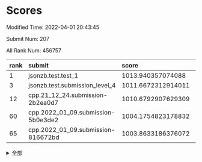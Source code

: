 # Scores

Modified Time: 2022-04-01 20:43:45

Submit Num: 207

All Rank Num: 456757

| rank |               submit               |       score        |       sigma        | pk_num |
| :--- | :--------------------------------- | :----------------- | :----------------- | :----- |
| 1    | jsonzb.test.test_1                 | 1013.940357074088  | 0.8179053320207794 | 8825   |
| 3    | jsonzb.test.submission_level_4     | 1011.6672312914011 | 0.8215685292154191 | 8826   |
| 12   | cpp.21_12_24.submission-2b2ea0d7   | 1010.6792907629309 | 0.7787810504792337 | 8820   |
| 60   | cpp.2022_01_09.submission-5b0e3de2 | 1004.1754823178832 | 0.7138081668192868 | 8827   |
| 65   | cpp.2022_01_09.submission-816672bd | 1003.8633186376072 | 0.7246195227976097 | 8827   |


<details>
<summary>全部</summary>

| rank |                 submit                 |       score        |       sigma        | pk_num |
| :--- | :------------------------------------- | :----------------- | :----------------- | :----- |
| 1    | jsonzb.test.test_1                     | 1013.940357074088  | 0.8179053320207794 | 8825   |
| 2    | gobigger.level_3.submission_level_3_13 | 1011.7498205268776 | 0.7719433084772959 | 8825   |
| 3    | jsonzb.test.submission_level_4         | 1011.6672312914011 | 0.8215685292154191 | 8826   |
| 4    | gobigger.level_3.submission_level_3_16 | 1011.5943359393848 | 0.7819499027268995 | 8828   |
| 5    | gobigger.level_3.submission_level_3_20 | 1011.4054686552594 | 0.749711626350557  | 8829   |
| 6    | gobigger.level_3.submission_level_3_9  | 1011.2873679821919 | 0.7747048673760268 | 8825   |
| 7    | gobigger.level_3.submission_level_3_48 | 1011.251114365412  | 0.7713955515846632 | 8826   |
| 8    | gobigger.level_3.submission_level_3_25 | 1011.1668556958975 | 0.7534264977815983 | 8829   |
| 9    | gobigger.level_3.submission_level_3_38 | 1011.1620603490925 | 0.7524275466431934 | 8822   |
| 10   | gobigger.level_3.submission_level_3_7  | 1010.8770166742128 | 0.8022547220214996 | 8826   |
| 11   | gobigger.level_3.submission_level_3_41 | 1010.7839748039012 | 0.760458819196947  | 8831   |
| 12   | cpp.21_12_24.submission-2b2ea0d7       | 1010.6792907629309 | 0.7787810504792337 | 8820   |
| 13   | gobigger.level_3.submission_level_3_0  | 1010.6783694706052 | 0.7574132459211663 | 8825   |
| 14   | gobigger.level_3.submission_level_3_37 | 1010.5720373114214 | 0.7665658143613436 | 8825   |
| 15   | gobigger.level_3.submission_level_3_26 | 1010.5510400691649 | 0.7949480091977695 | 8826   |
| 16   | gobigger.level_3.submission_level_3_11 | 1010.48734914033   | 0.7583133737034004 | 8826   |
| 17   | gobigger.level_3.submission_level_3_31 | 1010.3501011336997 | 0.7628276908779181 | 8825   |
| 18   | gobigger.level_3.submission_level_3_45 | 1010.3377111956743 | 0.7622534741755115 | 8830   |
| 19   | gobigger.level_3.submission_level_3_28 | 1010.2899877811476 | 0.7586162848555609 | 8828   |
| 20   | gobigger.level_3.submission_level_3_39 | 1010.2057289412551 | 0.7454408800381949 | 8823   |
| 21   | gobigger.level_3.submission_level_3_47 | 1010.0658177961642 | 0.7617241473946662 | 8829   |
| 22   | gobigger.level_3.submission_level_3_1  | 1010.0616618220857 | 0.7694804414788292 | 8828   |
| 23   | gobigger.level_3.submission_level_3_4  | 1010.0488887890733 | 0.7411158172367981 | 8827   |
| 24   | gobigger.level_3.submission_level_3_30 | 1010.0482315197105 | 0.7450579975710165 | 8826   |
| 25   | gobigger.level_3.submission_level_3_22 | 1010.0241452491796 | 0.7578832214588369 | 8829   |
| 26   | gobigger.level_3.submission_level_3_35 | 1010.0189053303508 | 0.7438336707896701 | 8833   |
| 27   | gobigger.level_3.submission_level_3_36 | 1010.0070505157606 | 0.7846750763230674 | 8823   |
| 28   | gobigger.level_3.submission_level_3_6  | 1009.9498986154568 | 0.7772582235835603 | 8826   |
| 29   | gobigger.level_3.submission_level_3_27 | 1009.923132235078  | 0.7733753177515696 | 8826   |
| 30   | gobigger.level_3.submission_level_3_23 | 1009.8981338295097 | 0.7401102067516797 | 8825   |
| 31   | gobigger.level_3.submission_level_3_2  | 1009.8972207741988 | 0.7492507575202486 | 8824   |
| 32   | gobigger.level_3.submission_level_3_14 | 1009.8912569608498 | 0.7344901009952008 | 8826   |
| 33   | gobigger.level_3.submission_level_3_29 | 1009.8834159263654 | 0.7578445421423047 | 8824   |
| 34   | gobigger.level_3.submission_level_3_46 | 1009.8561281570887 | 0.7541206305849308 | 8825   |
| 35   | gobigger.level_3.submission_level_3_34 | 1009.831235671615  | 0.7506414157907173 | 8824   |
| 36   | gobigger.level_3.submission_level_3_15 | 1009.8167125509881 | 0.7473973216391463 | 8825   |
| 37   | gobigger.level_3.submission_level_3_49 | 1009.8130674501033 | 0.7647511711386997 | 8822   |
| 38   | gobigger.level_3.submission_level_3_32 | 1009.7860820376939 | 0.7591603040821551 | 8826   |
| 39   | gobigger.level_3.submission_level_3_12 | 1009.7011339794018 | 0.7590862291728625 | 8826   |
| 40   | gobigger.level_3.submission_level_3_24 | 1009.6762346267154 | 0.7410879098492843 | 8825   |
| 41   | gobigger.level_3.submission_level_3_3  | 1009.6672335080394 | 0.7604614112666626 | 8826   |
| 42   | gobigger.level_3.submission_level_3_8  | 1009.5925239340086 | 0.7224620487571789 | 8826   |
| 43   | gobigger.level_3.submission_level_3_5  | 1009.5762970799344 | 0.7453848940402373 | 8828   |
| 44   | gobigger.level_3.submission_level_3_44 | 1009.419938474133  | 0.7667274558598984 | 8823   |
| 45   | gobigger.level_3.submission_level_3_19 | 1009.4002839031009 | 0.751150168074751  | 8826   |
| 46   | gobigger.level_3.submission_level_3_10 | 1009.2586474200339 | 0.7348823009596572 | 8828   |
| 47   | gobigger.level_3.submission_level_3_33 | 1009.2032833039173 | 0.7506791920302163 | 8824   |
| 48   | gobigger.level_3.submission_level_3_40 | 1008.9487110707149 | 0.7397479086134507 | 8830   |
| 49   | gobigger.level_3.submission_level_3_18 | 1008.7932913605506 | 0.7541364419444665 | 8829   |
| 50   | gobigger.level_3.submission_level_3_21 | 1008.7575714598304 | 0.7299866590729346 | 8826   |
| 51   | gobigger.level_3.submission_level_3_17 | 1008.6934189125644 | 0.7416592587881685 | 8825   |
| 52   | gobigger.level_3.submission_level_3_43 | 1008.3372086984933 | 0.7516698312777543 | 8830   |
| 53   | gobigger.level_3.submission_level_3_42 | 1007.8824303153515 | 0.7360599663224702 | 8825   |
| 54   | gobigger.level_1.submission_level_1_41 | 1004.8569939727612 | 0.7207271390929683 | 8827   |
| 55   | gobigger.level_1.submission_level_1_43 | 1004.8210257372966 | 0.7189951030430473 | 8827   |
| 56   | gobigger.level_1.submission_level_1_28 | 1004.6746119669607 | 0.7125044626287107 | 8827   |
| 57   | gobigger.level_1.submission_level_1_24 | 1004.3036611073906 | 0.7087846193412511 | 8830   |
| 58   | gobigger.level_1.submission_level_1_26 | 1004.217066452639  | 0.7247451388767225 | 8829   |
| 59   | gobigger.level_1.submission_level_1_22 | 1004.2040997171063 | 0.7243383868203526 | 8825   |
| 60   | cpp.2022_01_09.submission-5b0e3de2     | 1004.1754823178832 | 0.7138081668192868 | 8827   |
| 61   | gobigger.level_1.submission_level_1_0  | 1004.1727489166149 | 0.7130978245033524 | 8828   |
| 62   | gobigger.level_1.submission_level_1_47 | 1004.0120083521491 | 0.7219822826416432 | 8824   |
| 63   | gobigger.level_1.submission_level_1_35 | 1003.9915540538192 | 0.7202928104056519 | 8828   |
| 64   | gobigger.level_1.submission_level_1_36 | 1003.951707605815  | 0.7164416535176389 | 8826   |
| 65   | cpp.2022_01_09.submission-816672bd     | 1003.8633186376072 | 0.7246195227976097 | 8827   |
| 66   | gobigger.level_1.submission_level_1_32 | 1003.8630162490372 | 0.7156886039607799 | 8827   |
| 67   | gobigger.level_1.submission_level_1_44 | 1003.771668720498  | 0.7187319192911685 | 8823   |
| 68   | gobigger.level_1.submission_level_1_3  | 1003.7488634100978 | 0.7289271131525045 | 8829   |
| 69   | gobigger.level_1.submission_level_1_5  | 1003.6975488505489 | 0.7179276996285717 | 8827   |
| 70   | gobigger.level_1.submission_level_1_38 | 1003.6778722227878 | 0.7160598585080947 | 8827   |
| 71   | gobigger.level_1.submission_level_1_33 | 1003.6754559427768 | 0.7151205799033494 | 8827   |
| 72   | gobigger.level_1.submission_level_1_30 | 1003.6515138270668 | 0.7211643500174431 | 8827   |
| 73   | gobigger.level_1.submission_level_1_16 | 1003.6063121414741 | 0.7173292330889095 | 8825   |
| 74   | gobigger.level_1.submission_level_1_34 | 1003.574007819864  | 0.7079056437534632 | 8825   |
| 75   | gobigger.level_1.submission_level_1_18 | 1003.5707789667307 | 0.7130519418338287 | 8827   |
| 76   | gobigger.level_1.submission_level_1_29 | 1003.5659769407738 | 0.7113247314231814 | 8827   |
| 77   | gobigger.level_1.submission_level_1_23 | 1003.5646736655239 | 0.707322628205158  | 8831   |
| 78   | gobigger.level_1.submission_level_1_21 | 1003.5114891853677 | 0.7198147439449818 | 8826   |
| 79   | gobigger.level_1.submission_level_1_20 | 1003.5078793910501 | 0.7172638119096842 | 8824   |
| 80   | gobigger.level_1.submission_level_1_25 | 1003.5064903377139 | 0.715508970001827  | 8824   |
| 81   | gobigger.level_1.submission_level_1_45 | 1003.4765226957444 | 0.7166005724600435 | 8827   |
| 82   | gobigger.level_1.submission_level_1_31 | 1003.4200074878735 | 0.7116033510379591 | 8825   |
| 83   | gobigger.level_1.submission_level_1_46 | 1003.4143542253548 | 0.7112307059231662 | 8826   |
| 84   | gobigger.level_1.submission_level_1_39 | 1003.3599546051721 | 0.7277252076155394 | 8826   |
| 85   | gobigger.level_1.submission_level_1_13 | 1003.3264329291386 | 0.7093412859396472 | 8822   |
| 86   | gobigger.level_1.submission_level_1_37 | 1003.258230391531  | 0.7126326135402137 | 8825   |
| 87   | gobigger.level_1.submission_level_1_40 | 1003.2366700324195 | 0.7038549064822791 | 8828   |
| 88   | gobigger.level_1.submission_level_1_7  | 1003.211913615843  | 0.7188833366472166 | 8828   |
| 89   | gobigger.level_1.submission_level_1_8  | 1003.1749291701974 | 0.7183679562755081 | 8828   |
| 90   | gobigger.level_1.submission_level_1_9  | 1003.1095102423799 | 0.7233921784480776 | 8824   |
| 91   | gobigger.level_1.submission_level_1_15 | 1003.0834770068318 | 0.712307724759078  | 8828   |
| 92   | gobigger.level_1.submission_level_1_11 | 1003.058965342164  | 0.7233418031971995 | 8829   |
| 93   | gobigger.level_1.submission_level_1_27 | 1003.0528585187814 | 0.7138441370624725 | 8824   |
| 94   | gobigger.level_1.submission_level_1_6  | 1003.0067906226277 | 0.7100457599777019 | 8826   |
| 95   | gobigger.level_1.submission_level_1_42 | 1002.9870838815947 | 0.7167126828594669 | 8827   |
| 96   | gobigger.level_1.submission_level_1_1  | 1002.981986518918  | 0.7159583212681442 | 8826   |
| 97   | gobigger.level_1.submission_level_1_12 | 1002.9401662122083 | 0.7173492276841044 | 8829   |
| 98   | gobigger.level_1.submission_level_1_19 | 1002.896462484663  | 0.716027484971154  | 8827   |
| 99   | gobigger.level_1.submission_level_1_2  | 1002.8904084045085 | 0.713561929891404  | 8825   |
| 100  | gobigger.level_1.submission_level_1_49 | 1002.7437753207056 | 0.7067047928037647 | 8828   |
| 101  | gobigger.level_1.submission_level_1_48 | 1002.669616961212  | 0.7075483894417223 | 8822   |
| 102  | gobigger.level_1.submission_level_1_4  | 1002.5968843499988 | 0.7194840276104718 | 8830   |
| 103  | gobigger.level_1.submission_level_1_10 | 1002.3201038232381 | 0.7074736754430007 | 8826   |
| 104  | gobigger.level_1.submission_level_1_17 | 1002.1460427107445 | 0.714450466683132  | 8824   |
| 105  | gobigger.level_1.submission_level_1_14 | 1001.9413602326675 | 0.7183222434665042 | 8823   |
| 106  | gobigger.random.submission_random_42   | 997.6213377005406  | 0.7120170557874532 | 8828   |
| 107  | gobigger.random.submission_random_11   | 997.1544325323991  | 0.7076738991924578 | 8826   |
| 108  | gobigger.random.submission_random_35   | 997.0742214863689  | 0.6955053835422573 | 8828   |
| 109  | gobigger.random.submission_random_7    | 996.9551154961815  | 0.7091885067100583 | 8828   |
| 110  | gobigger.random.submission_random_48   | 996.8653312639043  | 0.7071992222864222 | 8830   |
| 111  | gobigger.random.submission_random_38   | 996.8377148224987  | 0.7053039524461903 | 8822   |
| 112  | gobigger.random.submission_random_39   | 996.7887355383267  | 0.7144553423567809 | 8823   |
| 113  | gobigger.random.submission_random_1    | 996.7566877204897  | 0.712017693770636  | 8823   |
| 114  | gobigger.random.submission_random_30   | 996.7142305312007  | 0.7117212880019058 | 8824   |
| 115  | gobigger.random.submission_random_12   | 996.594154841177   | 0.7287014689656284 | 8825   |
| 116  | gobigger.random.submission_random_13   | 996.5789770762416  | 0.707066735167273  | 8821   |
| 117  | gobigger.random.submission_random_26   | 996.5016936457492  | 0.7137666976056112 | 8832   |
| 118  | gobigger.random.submission_random_2    | 996.4279050179621  | 0.7208851927206179 | 8829   |
| 119  | gobigger.random.submission_random_18   | 996.3753640248748  | 0.7135835460213543 | 8827   |
| 120  | gobigger.random.submission_random_10   | 996.366671494044   | 0.7252255543952045 | 8828   |
| 121  | gobigger.random.submission_random_31   | 996.3397506986366  | 0.7015417669311083 | 8827   |
| 122  | gobigger.random.submission_random_45   | 996.3166895842493  | 0.7088412045962295 | 8826   |
| 123  | gobigger.random.submission_random_32   | 996.3139984876291  | 0.7064308871739605 | 8824   |
| 124  | gobigger.random.submission_random_49   | 996.3104732775431  | 0.7098282655098236 | 8827   |
| 125  | gobigger.random.submission_random_25   | 996.2656354491542  | 0.7082289344037984 | 8827   |
| 126  | gobigger.random.submission_random_20   | 996.1917588594496  | 0.712009184682924  | 8828   |
| 127  | gobigger.random.submission_random_21   | 996.1574456699606  | 0.7228536015669886 | 8831   |
| 128  | gobigger.random.submission_random_43   | 996.1459663294039  | 0.7224117827657154 | 8828   |
| 129  | gobigger.random.submission_random_17   | 996.1161300322796  | 0.7000896192147097 | 8821   |
| 130  | gobigger.random.submission_random_22   | 996.081916959148   | 0.7047182441646793 | 8827   |
| 131  | gobigger.random.submission_random_9    | 996.0735911993271  | 0.7237945509383613 | 8826   |
| 132  | gobigger.random.submission_random_5    | 996.0574921171814  | 0.7202228223700636 | 8826   |
| 133  | gobigger.random.submission_random_19   | 996.0034469507777  | 0.7206088734172488 | 8826   |
| 134  | gobigger.random.submission_random_37   | 995.9893227596992  | 0.7142235853259647 | 8823   |
| 135  | gobigger.random.submission_random_15   | 995.9767028970027  | 0.7212821152199825 | 8823   |
| 136  | gobigger.random.submission_random_29   | 995.941362073992   | 0.7038114407509745 | 8825   |
| 137  | gobigger.random.submission_random_36   | 995.9260533323786  | 0.7074840504873651 | 8824   |
| 138  | gobigger.random.submission_random_3    | 995.9054113633618  | 0.7102201181703093 | 8828   |
| 139  | gobigger.random.submission_random_46   | 995.8678335332086  | 0.712322779392293  | 8823   |
| 140  | gobigger.random.submission_random_6    | 995.8552509888693  | 0.7092031471195914 | 8827   |
| 141  | gobigger.random.submission_random_27   | 995.8049775074646  | 0.7081952529709254 | 8827   |
| 142  | gobigger.random.submission_random_47   | 995.7716131461891  | 0.7143608238369468 | 8831   |
| 143  | gobigger.random.submission_random_28   | 995.7681915808777  | 0.7107605716195075 | 8831   |
| 144  | gobigger.random.submission_random_44   | 995.7434855199599  | 0.7148470822246339 | 8830   |
| 145  | gobigger.random.submission_random_23   | 995.7337447581202  | 0.7044636976510754 | 8823   |
| 146  | gobigger.random.submission_random_4    | 995.6811123269877  | 0.7054802517102681 | 8827   |
| 147  | gobigger.random.submission_random_40   | 995.6492058243202  | 0.714546102326213  | 8830   |
| 148  | gobigger.random.submission_random_16   | 995.4513226338142  | 0.714299601692151  | 8829   |
| 149  | gobigger.random.submission_random_0    | 995.2913017030045  | 0.7043513462358326 | 8828   |
| 150  | gobigger.random.submission_random_34   | 995.2788195574368  | 0.7113891254388918 | 8829   |
| 151  | gobigger.random.submission_random_8    | 994.9230402412114  | 0.7357590587229349 | 8827   |
| 152  | gobigger.random.submission_random_24   | 994.6397422473439  | 0.704487850068511  | 8828   |
| 153  | gobigger.random.submission_random_41   | 994.5358685183663  | 0.7105857633723435 | 8827   |
| 154  | gobigger.level_2.submission_level_2_6  | 994.4921333584067  | 0.7253928745960968 | 8826   |
| 155  | gobigger.random.submission_random_33   | 994.4231845409565  | 0.7097499932072061 | 8829   |
| 156  | gobigger.random.submission_random_14   | 994.4045559248772  | 0.7191718905940198 | 8828   |
| 157  | gobigger.level_2.submission_level_2_47 | 994.1886852946772  | 0.7296977664345262 | 8827   |
| 158  | gobigger.level_2.submission_level_2_35 | 993.8030994209837  | 0.7353635896086184 | 8827   |
| 159  | gobigger.level_2.submission_level_2_34 | 993.4095788562221  | 0.7411834581554756 | 8825   |
| 160  | gobigger.level_2.submission_level_2_11 | 993.3801558730349  | 0.7367118538362705 | 8829   |
| 161  | gobigger.level_2.submission_level_2_39 | 993.2469495947802  | 0.7370900041063445 | 8827   |
| 162  | gobigger.level_2.submission_level_2_31 | 993.2007294692268  | 0.7263026862281402 | 8822   |
| 163  | gobigger.level_2.submission_level_2_10 | 992.9368584966495  | 0.7610352586113157 | 8823   |
| 164  | gobigger.level_2.submission_level_2_33 | 992.9240652064343  | 0.7257313632328944 | 8827   |
| 165  | gobigger.level_2.submission_level_2_48 | 992.8246089016842  | 0.7326700503906896 | 8822   |
| 166  | gobigger.level_2.submission_level_2_20 | 992.7918154263338  | 0.7337792082213574 | 8825   |
| 167  | gobigger.level_2.submission_level_2_18 | 992.7559185766343  | 0.7294676706838911 | 8827   |
| 168  | gobigger.level_2.submission_level_2_25 | 992.7453264085823  | 0.7372206302612089 | 8824   |
| 169  | gobigger.level_2.submission_level_2_29 | 992.7388127742452  | 0.7391041199649993 | 8828   |
| 170  | gobigger.level_2.submission_level_2_42 | 992.6240754033591  | 0.7425393347242722 | 8830   |
| 171  | gobigger.level_2.submission_level_2_38 | 992.4879774316895  | 0.7346497096560679 | 8825   |
| 172  | gobigger.level_2.submission_level_2_16 | 992.4512365894019  | 0.7533714384057659 | 8829   |
| 173  | gobigger.level_2.submission_level_2_27 | 992.4334258118795  | 0.7482437647363422 | 8827   |
| 174  | gobigger.level_2.submission_level_2_46 | 992.2673113784996  | 0.7653191637237049 | 8828   |
| 175  | gobigger.level_2.submission_level_2_36 | 992.2483345043265  | 0.7306328825874844 | 8827   |
| 176  | gobigger.level_2.submission_level_2_12 | 992.2169227473972  | 0.7333166123091077 | 8821   |
| 177  | gobigger.level_2.submission_level_2_8  | 992.1490891570035  | 0.7265468557886128 | 8825   |
| 178  | gobigger.level_2.submission_level_2_43 | 992.1248064579871  | 0.7445039693210526 | 8820   |
| 179  | gobigger.level_2.submission_level_2_0  | 992.0864741043042  | 0.753479522535677  | 8824   |
| 180  | gobigger.level_2.submission_level_2_30 | 992.0790310412751  | 0.7553331552922314 | 8827   |
| 181  | gobigger.level_2.submission_level_2_44 | 992.067394087342   | 0.7406662224366203 | 8822   |
| 182  | gobigger.level_2.submission_level_2_1  | 992.0342862163105  | 0.7453789507652125 | 8824   |
| 183  | gobigger.level_2.submission_level_2_2  | 991.9364267178054  | 0.7581975185914531 | 8822   |
| 184  | gobigger.level_2.submission_level_2_15 | 991.9210519387709  | 0.7488616596847334 | 8829   |
| 185  | gobigger.level_2.submission_level_2_17 | 991.8530202026565  | 0.7459765729943486 | 8830   |
| 186  | gobigger.level_2.submission_level_2_14 | 991.8023709171431  | 0.7412738381690317 | 8824   |
| 187  | gobigger.level_2.submission_level_2_24 | 991.8010687998544  | 0.7275268174176552 | 8822   |
| 188  | gobigger.level_2.submission_level_2_7  | 991.5919779733023  | 0.7310688192286062 | 8832   |
| 189  | gobigger.level_2.submission_level_2_21 | 991.4747997207253  | 0.7496146396823159 | 8823   |
| 190  | gobigger.level_2.submission_level_2_45 | 991.3041978952955  | 0.7453427043199898 | 8826   |
| 191  | gobigger.level_2.submission_level_2_32 | 991.2721649979879  | 0.7610221448850263 | 8830   |
| 192  | gobigger.level_2.submission_level_2_26 | 991.1749402493308  | 0.7710231090297234 | 8824   |
| 193  | gobigger.level_2.submission_level_2_41 | 991.1732120384828  | 0.7485685776868753 | 8821   |
| 194  | gobigger.level_2.submission_level_2_4  | 991.1690977124952  | 0.769029923089032  | 8827   |
| 195  | gobigger.level_2.submission_level_2_28 | 991.1494793874108  | 0.7506305740295549 | 8828   |
| 196  | gobigger.level_2.submission_level_2_40 | 991.1405684613707  | 0.7580112959233226 | 8824   |
| 197  | gobigger.level_2.submission_level_2_23 | 990.9911788955991  | 0.7414239560324544 | 8823   |
| 198  | gobigger.level_2.submission_level_2_13 | 990.9834087263498  | 0.7597851152931627 | 8828   |
| 199  | gobigger.level_2.submission_level_2_37 | 990.9156222148224  | 0.762416642827978  | 8828   |
| 200  | gobigger.level_2.submission_level_2_3  | 990.9144179940528  | 0.737559051678476  | 8828   |
| 201  | gobigger.level_2.submission_level_2_5  | 990.9114320506054  | 0.7731884355726477 | 8828   |
| 202  | gobigger.level_2.submission_level_2_19 | 990.8921789968258  | 0.7584137571703458 | 8825   |
| 203  | gobigger.level_2.submission_level_2_22 | 990.3942671930122  | 0.749075904847629  | 8828   |
| 204  | gobigger.level_2.submission_level_2_49 | 989.7144156958952  | 0.7781452381244585 | 8819   |
| 205  | gobigger.level_2.submission_level_2_9  | 989.7041923209243  | 0.7938678677545423 | 8828   |
| 206  | gobigger.none.submission_none_0        | 976.0273202500916  | 1.411580370167743  | 8821   |
| 207  | gobigger.none.submission_none_1        | 974.5535769317958  | 1.7092200073614554 | 8831   |

</details>